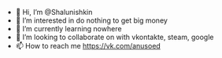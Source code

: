 - 👋 Hi, I’m @Shalunishkin
- 👀 I’m interested in do nothing to get big money
- 🌱 I’m currently learning nowhere
- 💞️ I’m looking to collaborate on with vkontakte, steam, google
- 📫 How to reach me https://vk.com/anusoed

<!---
Shalunishkin/Shalunishkin is a ✨ special ✨ repository because its `README.md` (this file) appears on your GitHub profile.
You can click the Preview link to take a look at your changes.
--->
